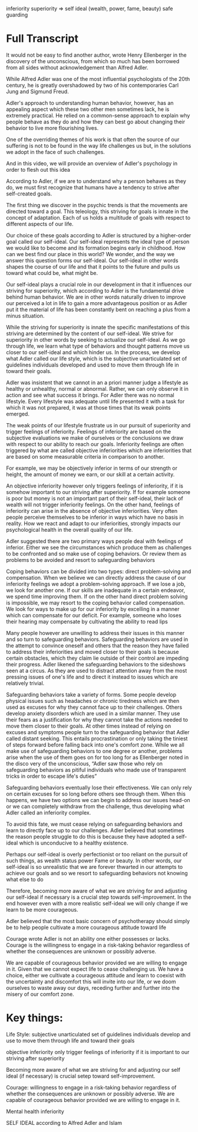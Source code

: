 inferiority
superiority => self ideal (wealth, power, fame, beauty)
safe guarding 

# Full Transcript           
It would not be easy to find another author, wrote Henry Ellenberger in the discovery of the unconscious, from which so much has been borrowed from all sides without acknowledgement than Alfred Adler.

While Alfred Adler was one of the most influential psychologists of the 20th century, he is greatly overshadowed by two of his contemporaries Carl Jung and Sigmund Freud.

Adler's approach to understanding human behavior, however, has an appealing aspect which these two other men sometimes lack, he is extremely practical. He relied on a common-sense approach to explain why people behave as they do and how they can best go about changing their behavior to live more flourishing lives.

One of the overriding themes of his work is that often the source of our suffering is not to be found in the way life challenges us but, in the solutions we adopt in the face of such challenges.

And in this video, we will provide an overview of Adler's psychology in order to flesh out this idea

According to Adler, if we are to understand why a person behaves as they do, we must first recognize that humans have a tendency to strive after self-created goals.

The first thing we discover in the psychic trends is that the movements are directed toward a goal. This teleology, this striving for goals is innate in the concept of adaptation. Each of us holds a multitude of goals with respect to different aspects of our life.

Our choice of these goals according to Adler is structured by a higher-order goal called our self-ideal. Our self-ideal represents the ideal type of person we would like to become and its formation begins early in childhood. How can we best find our place in this world? We wonder, and the way we answer this question forms our self-ideal. Our self-ideal in other words shapes the course of our life and that it points to the future and pulls us toward what could be, what might be.

Our self-ideal plays a crucial role in our development in that it influences our striving for superiority, which according to Adler is the fundamental drive behind human behavior. We are in other words naturally driven to improve our perceived a lot in life to gain a more advantageous position or as Adler put it the material of life has been constantly bent on reaching a plus from a minus situation.

While the striving for superiority is innate the specific manifestations of this striving are determined by the content of our self-ideal. We strive for superiority in other words by seeking to actualize our self-ideal. As we go through life, we learn what type of behaviors and thought patterns move us closer to our self-ideal and which hinder us. In the process, we develop what Adler called our life style, which is the subjective unarticulated set of guidelines individuals developed and used to move them through life in toward their goals.

Adler was insistent that we cannot in an a priori manner judge a lifestyle as healthy or unhealthy, normal or abnormal. Rather, we can only observe it in action and see what success it brings. For Adler there was no normal lifestyle. Every lifestyle was adequate until life presented it with a task for which it was not prepared, it was at those times that its weak points emerged.

The weak points of our lifestyle frustrate us in our pursuit of superiority and trigger feelings of inferiority. Feelings of inferiority are based on the subjective evaluations we make of ourselves or the conclusions we draw with respect to our ability to reach our goals. Inferiority feelings are often triggered by what are called objective inferiorities which are inferiorities that are based on some measurable criteria in comparison to another.

For example, we may be objectively inferior in terms of our strength or height, the amount of money we earn, or our skill at a certain activity.

An objective inferiority however only triggers feelings of inferiority, if it is somehow important to our striving after superiority. If for example someone is poor but money is not an important part of their self-ideal, their lack of wealth will not trigger inferiority feelings. On the other hand, feelings of inferiority can arise in the absence of objective inferiorities. Very often people perceive themselves to be inferior in ways which have no basis in reality. How we react and adapt to our inferiorities, strongly impacts our psychological health in the overall quality of our life.

Adler suggested there are two primary ways people deal with feelings of inferior. Either we see the circumstances which produce them as challenges to be confronted and so make use of coping behaviors. Or review them as problems to be avoided and resort to safeguarding behaviors

Coping behaviors can be divided into two types: direct problem-solving and compensation. When we believe we can directly address the cause of our inferiority feelings we adopt a problem-solving approach. If we lose a job, we look for another one. If our skills are inadequate in a certain endeavor, we spend time improving them. If on the other hand direct problem solving is impossible, we may resort to the coping behavior called compensation. We look for ways to make up for our inferiority by excelling in a manner which can compensate for our deficit. For example, someone who loses their hearing may compensate by cultivating the ability to read lips

Many people however are unwilling to address their issues in this manner and so turn to safeguarding behaviors. Safeguarding behaviors are used in the attempt to convince oneself and others that the reason they have failed to address their inferiorities and moved closer to their goals is because certain obstacles, which they claim lie outside of their control are impeding their progress. Adler likened the safeguarding behaviors to the sideshows seen at a circus. As they are used to distract attention away from the most pressing issues of one's life and to direct it instead to issues which are relatively trivial.

Safeguarding behaviors take a variety of forms. Some people develop physical issues such as headaches or chronic tiredness which are then used as excuses for why they cannot face up to their challenges. Others develop anxiety disorders which are used in a similar manner. They use their fears as a justification for why they cannot take the actions needed to move them closer to their goals. At other times instead of relying on excuses and symptoms people turn to the safeguarding behavior that Adler called distant seeking. This entails procrastination or only taking the tiniest of steps forward before falling back into one's comfort zone. While we all make use of safeguarding behaviors to one degree or another, problems arise when the use of them goes on for too long for as Ellenberger noted in the disco very of the unconscious, “Adler saw those who rely on safeguarding behaviors as pitiful individuals who made use of transparent tricks in order to escape life's duties”

Safeguarding behaviors eventually lose their effectiveness. We can only rely on certain excuses for so long before others see through them. When this happens, we have two options we can begin to address our issues head-on or we can completely withdraw from the challenge, thus developing what Adler called an inferiority complex.

To avoid this fate, we must cease relying on safeguarding behaviors and learn to directly face up to our challenges. Adler believed that sometimes the reason people struggle to do this is because they have adopted a self-ideal which is unconducive to a healthy existence.

Perhaps our self-ideal is overly perfectionist or too reliant on the pursuit of such things, as wealth status power Fame or beauty. In other words, our self-ideal is so unrealistic that we are forever thwarted in our attempts to achieve our goals and so we resort to safeguarding behaviors not knowing what else to do

Therefore, becoming more aware of what we are striving for and adjusting our self-ideal if necessary is a crucial step towards self-improvement. In the end however even with a more realistic self-ideal we will only change if we learn to be more courageous.

Adler believed that the most basic concern of psychotherapy should simply be to help people cultivate a more courageous attitude toward life

Courage wrote Adler is not an ability one either possesses or lacks. Courage is the willingness to engage in a risk-taking behavior regardless of whether the consequences are unknown or possibly adverse.

We are capable of courageous behavior provided we are willing to engage in it. Given that we cannot expect life to cease challenging us. We have a choice, either we cultivate a courageous attitude and learn to coexist with the uncertainty and discomfort this will invite into our life, or we doom ourselves to waste away our days, receding further and further into the misery of our comfort zone.

# Key things:
Life Style: subjective unarticulated set of guidelines individuals develop and use to move them through life and toward their goals

objective inferiority only trigger feelings of inferiority if it is important to our striving after superiority

Becoming more aware of what we are striving for and adjusting our self ideal (if necessary) is crucial setep toward self-improvement.

Courage: willingness to engage in a risk-taking behavior regardless of whether the consequences are unknown or possibly adverse. We are capable of courageous behavior provided we are willing to engage in it. 



Mental health inferiority

SELF IDEAL according to Alfred Adler and Islam